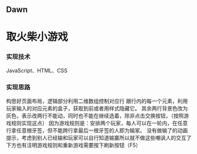 ## Dawn

# 取火柴小游戏

### 实现技术
JavaScript、HTML、CSS

### 实现思路   
   构思好页面布局，逻辑部分利用二维数组控制对应行
跟行内的每一个元素，利用玩家输入的对应元素的盒子，获取到前或者用样式隐藏它。
其余两行背景色改为灰色，表示改两行不能动，同时也不能在继续选着，除非点击交换按钮，（按照游戏规则实现这点）
因为游戏规则是：安排两个玩家，每人可以在一轮内，在任意行拿任意根牙签，但不能跨行拿最后一根牙签的人即为输家。
  没有做输了的动画提示，考虑到别人已经输和玩家可以自行知道输赢所以就不做这些嘲讽人的交互了
下方也有注明游戏规则和重新游戏需要按下刷新按钮（F5）
